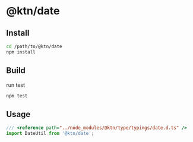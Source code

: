# @ktn/date

## Install

```bash
cd /path/to/@ktn/date
npm install
```

## Build

run test

```bash
npm test
```

## Usage


```javascript
/// <reference path="../node_modules/@ktn/type/typings/date.d.ts" />
import DateUtil from '@ktn/date';
```
